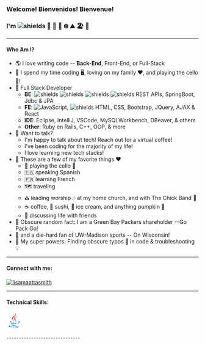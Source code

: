 ### Welcome! Bienvenidos! Bienvenue! 

### I'm  ![shields](https://img.shields.io/badge/github-sw--dev--lisa--s--nh-important)  🍂 🌷 🌲 ❄️ ⛰️ 🏖️ 🌄

----------------------------------------------------------
<h4 align="left">Who Am I?</h4>

- 🌎 I love writing code -- **Back-End**, Front-End, or Full-Stack
- 🏫 I spend my time coding 🖥️, loving on my family ♥️, and playing the cello 🎻! 
- 🌳 Full Stack Developer
    - **BE**: ![shields](https://img.shields.io/badge/language-Java-blue) ![shields](https://img.shields.io/badge/db-Rdb-blue) ![shields](https://img.shields.io/badge/dblanguage-MySQL-blue)  ![shields](https://img.shields.io/badge/testing-JUnit-blue) REST APIs, SpringBoot, Jdbc & JPA
    - **FE**: ![JavaScript](https://img.shields.io/badge/logo-javascript-blue?logo=javascript), ![shields](https://img.shields.io/badge/testing-chai%20&%20mocha-blue)  HTML, CSS, Bootstrap, JQuery, AJAX & React
    - **IDE**: Eclipse, IntelliJ, VSCode, MySQLWorkbench, DBeaver, & others
    - **Other**:  Ruby on Rails, C++, OOP, & more
- 💬 Want to talk?
    - I'm happy to talk about tech! Reach out for a virtual coffee!
    - I've been coding for the majority of my life!
    - I love learning new tech stacks!
- 🎹 These are a few of my favorite things ❤️ 
    - 🎵 playing the cello 🎻
    - :es: speaking Spanish  
    - :fr: learning French
    - 🗺️ traveling
    - ⛪ leading worship 🎶 at my home church, and with The Chick Band  🐥
    - :coffee: coffee, 🍣 sushi, 🍨 ice cream, and anything pumpkin 🎃
    - 💭 discussing life with friends
- 🏈 Obscure random fact:  I am a Green Bay Packers shareholder --Go Pack Go!
- 🦡 and a die-hard fan of UW-Madison sports -- On Wisconsin!
- 🌟 My super powers:  Finding obscure typos 👀 in code & troubleshooting 💡

----------------------------------------------------------
<h4 align="left">Connect with me:</h4>
<a href="https://linkedin.com/in/lisamaattasmith" target="blank"><img align="center" src="https://raw.githubusercontent.com/rahuldkjain/github-profile-readme-generator/master/src/images/icons/Social/linked-in-alt.svg" alt="lisamaattasmith" height="30" width="40" /></a>

----------------------------------------------------------


<h4 align="left">Technical Skills:</h4>
<p align="center">

<a href="https://docs.oracle.com/en/java/javase/17/" target="_blank" rel="noreferrer"> <img src="https://raw.githubusercontent.com/devicons/devicon/master/icons/java/java-original.svg" alt="java" width="40" height="40"/> </a> 



<!---  <a href="https://getbootstrap.com" target="_blank" rel="noreferrer"> <img src="https://raw.githubusercontent.com/devicons/devicon/master/icons/bootstrap/bootstrap-plain-wordmark.svg" alt="bootstrap" width="40" height="40"/> </a> 

<a href="https://www.w3schools.com/css/" target="_blank" rel="noreferrer"> <img src="https://raw.githubusercontent.com/devicons/devicon/master/icons/css3/css3-original-wordmark.svg" alt="css3" width="40" height="40"/> </a> 

<a href="https://www.w3.org/html/" target="_blank" rel="noreferrer"> <img src="https://raw.githubusercontent.com/devicons/devicon/master/icons/html5/html5-original-wordmark.svg" alt="html5" width="40" height="40"/> </a> 


<a href="https://developer.mozilla.org/en-US/docs/Web/JavaScript" target="_blank" rel="noreferrer"> <img src="https://raw.githubusercontent.com/devicons/devicon/master/icons/javascript/javascript-original.svg" alt="javascript" width="40" height="40"/> </a> 

<a href="https://reactjs.org/" target="_blank" rel="noreferrer"> <img src="https://raw.githubusercontent.com/devicons/devicon/master/icons/react/react-original-wordmark.svg" alt="react" width="40" height="40"/> </a> 

<a href="https://webpack.js.org" target="_blank" rel="noreferrer"> <img src="https://raw.githubusercontent.com/devicons/devicon/d00d0969292a6569d45b06d3f350f463a0107b0d/icons/webpack/webpack-original-wordmark.svg" alt="webpack" width="40" height="40"/> </a> 


------------------------------
<p>&nbsp;<img align="center" src="https://github-readme-stats.vercel.app/api?username=sw-dev-lisa-s-nh&show_icons=true&locale=en" alt="sw-dev-lisa-s-nh" /></p>

<p><img align="center" src="https://github-readme-streak-stats.herokuapp.com/?user=sw-dev-lisa-s-nh&" alt="sw-dev-lisa-s-nh" /></p>

--->
</p>
------------------------------
<p></p>
<p></p>
